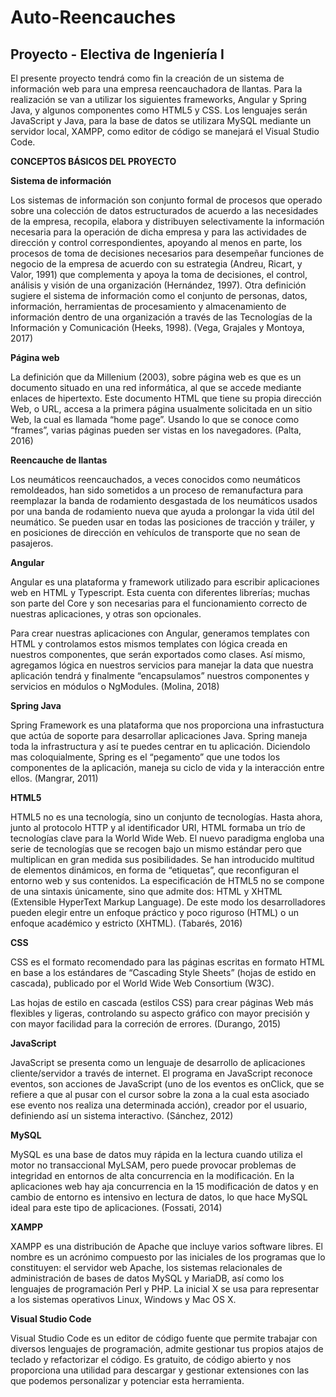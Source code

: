 # Auto-Reencauches
## Proyecto - Electiva de Ingeniería I

El presente proyecto tendrá como fin la creación de un sistema de información web para una empresa reencauchadora de llantas. Para la realización se van a utilizar los siguientes frameworks, Angular y Spring Java, y algunos componentes como HTML5 y CSS. Los lenguajes serán JavaScript y Java, para la base de datos se utilizara MySQL mediante un servidor local, XAMPP, como editor de código se manejará el Visual Studio Code.

**CONCEPTOS BÁSICOS DEL PROYECTO**

**Sistema de información**

Los sistemas de información son conjunto formal de procesos que operado sobre una colección de datos estructurados de acuerdo a las necesidades de la empresa, recopila, elabora y distribuyen selectivamente la información necesaria para la operación de dicha empresa y para las actividades de dirección y control correspondientes, apoyando al menos en parte, los procesos de toma de decisiones necesarios para desempeñar funciones de negocio de la empresa de acuerdo con su estrategia (Andreu, Ricart, y Valor, 1991) que complementa y apoya la toma de decisiones, el control, análisis y visión de una organización (Hernández, 1997). Otra definición sugiere el sistema de información como el conjunto de personas, datos, información, herramientas de procesamiento y almacenamiento de información dentro de una organización a través de las Tecnologías de la Información y Comunicación (Heeks, 1998). (Vega, Grajales y Montoya, 2017)

**Página web**

La definición que da Millenium (2003), sobre página web es que es un documento situado en una red informática, al que se accede mediante enlaces de hipertexto. Este documento HTML que tiene su propia dirección Web, o URL, accesa a la primera página usualmente solicitada en un sitio Web, la cual es llamada “home page”. Usando lo que se conoce como “frames”, varias páginas pueden ser vistas en los navegadores. (Palta, 2016)

**Reencauche de llantas**

Los neumáticos reencauchados, a veces conocidos como neumáticos remoldeados, han sido sometidos a un proceso de remanufactura para reemplazar la banda de rodamiento desgastada de los neumáticos usados por una banda de rodamiento nueva que ayuda a prolongar la vida útil del neumático. Se pueden usar en todas las posiciones de tracción y tráiler, y en posiciones de dirección en vehículos de transporte que no sean de pasajeros.

**Angular**

Angular es una plataforma y framework utilizado para escribir aplicaciones web en HTML y Typescript. Esta cuenta con diferentes librerías; muchas son parte del Core y son necesarias para el funcionamiento correcto de nuestras aplicaciones, y otras son opcionales.

Para crear nuestras aplicaciones con Angular, generamos templates con HTML y controlamos estos mismos templates con lógica creada en nuestros componentes, que serán exportados como clases. Así mismo, agregamos lógica en nuestros servicios para manejar la data que nuestra aplicación tendrá y finalmente “encapsulamos” nuestros componentes y servicios en módulos o NgModules. (Molina, 2018)

**Spring Java**

Spring Framework es una plataforma que nos proporciona una infrastuctura que actúa de soporte para desarrollar aplicaciones Java. Spring maneja toda la infrastructura y así te puedes centrar en tu aplicación. Diciendolo mas coloquialmente, Spring es el “pegamento” que une todos los componentes de la aplicación, maneja su ciclo de vida y la interacción entre ellos. (Mangrar, 2011)

**HTML5**

HTML5 no es una tecnología, sino un conjunto de tecnologías. Hasta ahora, junto al protocolo HTTP y al identificador URI, HTML formaba un trío de tecnologías clave para la World Wide Web. El nuevo paradigma engloba una serie de tecnologías que se recogen bajo un mismo estándar pero que multiplican en gran medida sus posibilidades. Se han introducido multitud de elementos dinámicos, en forma de “etiquetas”, que reconfiguran el entorno web y sus contenidos. La especificación de HTML5 no se compone de una sintaxis únicamente, sino que admite dos: HTML y XHTML (Extensible HyperText Markup Language). De este modo los desarrolladores pueden elegir entre un enfoque práctico y poco riguroso (HTML) o un enfoque académico y estricto (XHTML). (Tabarés, 2016)

**CSS**

CSS es el formato recomendado para las páginas escritas en formato HTML en base a los estándares de “Cascading Style Sheets” (hojas de estido en cascada), publicado por el World Wide Web Consortium (W3C).

Las hojas de estilo en cascada (estilos CSS) para crear páginas Web más flexibles y ligeras, controlando su aspecto gráfico con mayor precisión y con mayor facilidad para la correción de errores. (Durango, 2015)

**JavaScript**

JavaScript se presenta como un lenguaje de desarrollo de aplicaciones cliente/servidor a través de internet. El programa en JavaScript reconoce eventos, son acciones de JavaScript (uno de los eventos es onClick, que se refiere a que al pusar con el cursor sobre la zona a la cual esta asociado ese evento nos realiza una determinada acción), creador por el usuario, definiendo así un sistema interactivo. (Sánchez, 2012)

**MySQL**

MySQL es una base de datos muy rápida en la lectura cuando utiliza el motor no transaccional MyLSAM, pero puede provocar problemas de integridad en entornos de alta concurrencia en la modificación. En la aplicaciones web hay aja concurrencia en la 15 modificación de datos y en cambio de entorno es intensivo en lectura de datos, lo que hace MySQL ideal para este tipo de aplicaciones. (Fossati, 2014)

**XAMPP**

XAMPP es una distribución de Apache que incluye varios software libres. El nombre es un acrónimo compuesto por las iniciales de los programas que lo constituyen: el servidor web Apache, los sistemas relacionales de administración de bases de datos MySQL y MariaDB, así como los lenguajes de programación Perl y PHP. La inicial X se usa para representar a los sistemas operativos Linux, Windows y Mac OS X.

**Visual Studio Code**

Visual Studio Code es un editor de código fuente que permite trabajar con diversos lenguajes de programación, admite gestionar tus propios atajos de teclado y refactorizar el código. Es gratuito, de código abierto y nos proporciona una utilidad para descargar y gestionar extensiones con las que podemos personalizar y potenciar esta herramienta.
